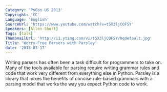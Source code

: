 ```yaml
---
Category: 'PyCon US 2013'
Copyright: 'CC'
Language: 'English'
SourceUrl: 'https://www.youtube.com/watch?v=t5X3ljCOFSY'
Speakers: [Allen Short]
Tags: [talk]
ThumbnailUrl: 'http://i1.ytimg.com/vi/t5X3ljCOFSY/hqdefault.jpg'
Title: 'Worry-Free Parsers with Parsley'
date: '2013-03-17'
---
```

Writing parsers has often been a task difficult for programmers to take on. Many of the tools available for parsing require writing grammar rules and code that work very different from everything else in Python. Parsley is a library that mixes the benefits of concise rule-based grammars with a parsing model that works the way you expect Python code to work.